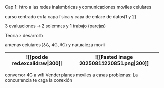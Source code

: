 Cap 1: intro a las redes inalambricas y comunicaciones moviles celulares

curso centrado en la capa fisica y capa de enlace de datos(1 y 2)

3 evaluaciones -> 2 solemnes y 1 trabajo (parejas)

Teoria > desarrollo

antenas celulares (3G, 4G, 5G) y naturaleza movil

| ![[pod de red.excalidraw\|300]] | ![[Pasted image 20250814220851.png\|300]] |
| ------------------------------- | ----------------------------------------- |
conversor 4G a wifi 
Vender planes moviles a casas
problemas: La concurrencia te caga la conexión